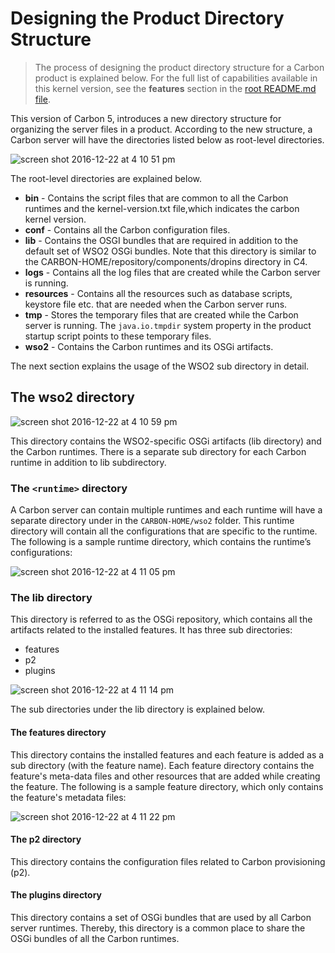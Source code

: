 # Designing the Product Directory Structure

> The process of designing the product directory structure for a Carbon product is explained below. For the full list of capabilities available in this kernel version, see the **features** section in the [root README.md file](../../README.md#key-features-and-tools). 

This version of Carbon 5, introduces a new directory structure for organizing the server files in a product. According to the new structure, a Carbon server will have the directories listed below as root-level directories.

![screen shot 2016-12-22 at 4 10 51 pm](https://cloud.githubusercontent.com/assets/21237558/21423157/77f594fa-c861-11e6-8d56-133699cead2d.png)

The root-level directories are explained below.

* **bin** - Contains the script files that are common to all the Carbon runtimes and the kernel-version.txt file,which indicates the carbon kernel version.
* **conf** - Contains all the Carbon configuration files.
* **lib** -  Contains the OSGI bundles that are required in addition to the default set of WSO2 OSGi bundles. Note that this directory is similar to the CARBON-HOME/repository/components/dropins directory in C4.
* **logs** - Contains all the log files that are created while the Carbon server is running.
* **resources** - Contains all the resources such as database scripts, keystore file etc. that are needed when the Carbon server runs.
* **tmp** - Stores the temporary files that are created while the Carbon server is running. The `java.io.tmpdir` system property in the product startup script points to these temporary files.
* **wso2** - Contains the Carbon runtimes and its OSGi artifacts.

The next section explains the usage of the WSO2 sub directory in detail.

## The wso2 directory

![screen shot 2016-12-22 at 4 10 59 pm](https://cloud.githubusercontent.com/assets/21237558/21423153/72e163e0-c861-11e6-8cbb-e8c9185e49bb.png)
    
This directory contains the WSO2-specific OSGi artifacts (lib directory) and the Carbon runtimes. There is a separate sub directory for each Carbon runtime in addition to lib subdirectory.

### The `<runtime>` directory

A Carbon server can contain multiple runtimes and each runtime will have a separate directory under in the `CARBON-HOME/wso2` folder. This runtime directory will contain all the configurations that are specific to the runtime. The following is a sample runtime directory, which contains the runtime’s configurations:

![screen shot 2016-12-22 at 4 11 05 pm](https://cloud.githubusercontent.com/assets/21237558/21423145/6d68848e-c861-11e6-90d8-d9b0b04b398d.png)

### The lib directory
This directory is referred to as the OSGi repository, which contains all the artifacts related to the installed features. It has three sub directories: 

* features
* p2
* plugins

![screen shot 2016-12-22 at 4 11 14 pm](https://cloud.githubusercontent.com/assets/21237558/21423137/68e6cdee-c861-11e6-859f-12bb9093ee9d.png)

The sub directories under the lib directory is explained below.

#### The features directory

This directory contains the installed features and each feature is added as a sub directory (with the feature name). Each feature directory contains the feature's meta-data files and other resources that are added while creating the feature. The following is a sample feature directory, which only contains the feature's metadata files:

![screen shot 2016-12-22 at 4 11 22 pm](https://cloud.githubusercontent.com/assets/21237558/21423136/67058358-c861-11e6-8344-c40ff4004143.png)

#### The p2 directory
This directory contains the configuration files related to Carbon provisioning (p2).

#### The plugins directory
This directory contains a set of OSGi bundles that are used by all Carbon server runtimes. Thereby, this directory is a common place to share the OSGi bundles of all the Carbon runtimes.
